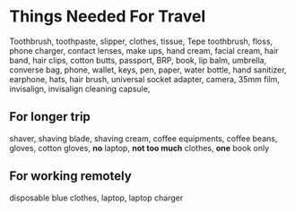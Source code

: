# Things Needed For Travel

Toothbrush, toothpaste, slipper, clothes, tissue, Tepe toothbrush, floss,
phone charger, contact lenses, make ups,
hand cream, facial cream, hair band, hair clips, cotton butts, passport, BRP,
book, lip balm, umbrella, converse bag, phone, wallet, keys, pen, paper, water
bottle, hand sanitizer, earphone, hats, hair brush, universal socket adapter,
camera, 35mm film, invisalign, invisalign cleaning capsule,

## For longer trip

shaver, shaving blade, shaving cream,
coffee equipments, coffee beans,
gloves, cotton gloves,
**no** laptop, **not too much** clothes, **one** book only

## For working remotely

disposable blue clothes, laptop, laptop charger
